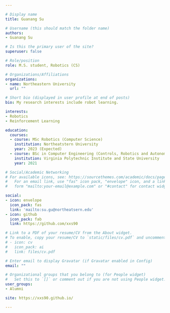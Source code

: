 ```yaml
---

# Display name
title: Guanang Su

# Username (this should match the folder name)
authors:
- Guanang Su

# Is this the primary user of the site?
superuser: false

# Role/position
role: M.S. student, Robotics (CS)

# Organizations/Affiliations
organizations:
- name: Northeastern University
  url: ""

# Short bio (displayed in user profile at end of posts)
bio: My research interests include robot learning.

interests:
- Robotics
- Reinforcement Learning

education:
  courses:
  - course: MSc Robotics (Computer Science)
    institution: Northeatstern University
    year: 2023 (Expected)
  - course: BSc in Computer Engineering (Controls, Robotics and Autonomy)
    institution: Virginia Polytechnic Institute and State University
    year: 2021

# Social/Academic Networking
# For available icons, see: https://sourcethemes.com/academic/docs/page-builder/#icons
#   For an email link, use "fas" icon pack, "envelope" icon, and a link in the
#   form "mailto:your-email@example.com" or "#contact" for contact widget.

social:
- icon: envelope
  icon_pack: fas
  link: 'mailto:su.gu@northeatsern.edu'
- icon: github
  icon_pack: fab
  link: https://github.com/xxs90

# Link to a PDF of your resume/CV from the About widget.
# To enable, copy your resume/CV to `static/files/cv.pdf` and uncomment the lines below.
# - icon: cv
#   icon_pack: ai
#   link: files/cv.pdf

# Enter email to display Gravatar (if Gravatar enabled in Config)
email: ""

# Organizational groups that you belong to (for People widget)
#   Set this to `[]` or comment out if you are not using People widget.
user_groups:
- Alumni

site: https://xxs90.github.io/

---
```


<!-- #<meta http-equiv = "refresh" content = " 0 ; url = https://pointw.github.io/"/> -->
